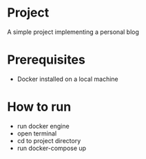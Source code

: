 # Project

A simple project implementing a personal blog

# Prerequisites
- Docker installed on a local machine

# How to run
- run docker engine
- open terminal
- cd to project directory
- run docker-compose up

